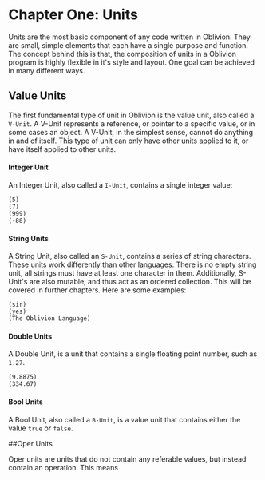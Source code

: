 # Chapter One: Units

Units are the most basic component of any code written in Oblivion. They are small, simple elements that each have a single purpose and function. The concept behind this is that, the composition of units in a Oblivion program is highly flexible in it's style and layout. One goal can be achieved in many different ways.

## Value Units

The first fundamental type of unit in Oblivion is the value unit, also called a `V-Unit`. A V-Unit represents a reference, or pointer to a specific value, or in some cases an object. A V-Unit, in the simplest sense, cannot do anything in and of itself. This type of unit can only have other units applied to it, or have itself applied to other units.

#### Integer Unit

An Integer Unit, also called a `I-Unit`, contains a single integer value:

```
(5)
(7)
(999)
(-88)
```
#### String Units

A String Unit, also called an `S-Unit`, contains a series of string characters. These units work differently than other languages. There is no empty string unit, all strings must have at least one character in them. Additionally, S-Unit's are also mutable, and thus act as an ordered collection. This will be covered in further chapters. Here are some examples:

```
(sir)
(yes)
(The Oblivion Language)
```
#### Double Units

A Double Unit, is a unit that contains a single floating point number, such as `1.27`.

```
(9.8875)
(334.67)
```

#### Bool Units

A Bool Unit, also called a `B-Unit`, is a value unit that contains either the value `true` or `false`.


##Oper Units

Oper units are units that do not contain any referable values, but instead contain an operation. This means